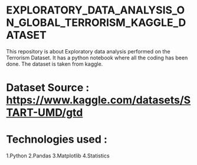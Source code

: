 # EXPLORATORY_DATA_ANALYSIS_ON_GLOBAL_TERRORISM_KAGGLE_DATASET
This repository is about Exploratory data analysis performed on the Terrorism Dataset.  It has a python notebook where all the coding has been done.
The dataset is taken from kaggle.
# Dataset Source : https://www.kaggle.com/datasets/START-UMD/gtd
# Technologies used :
1.Python
2.Pandas
3.Matplotlib
4.Statistics
